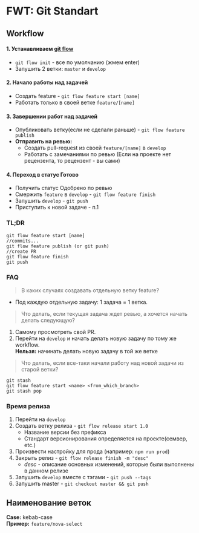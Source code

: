 # FWT: Git Standart

## Workflow

#### 1. Устанавливаем [git flow](https://danielkummer.github.io/git-flow-cheatsheet/index.ru_RU.html)
* `git flow init` - все по умолчанию (жмем enter)
* Запушить 2 ветки: `master` и `develop`

#### 2. Начало работы над задачей
* Создать feature - `git flow feature start [name]`
* Работать только в своей ветке `feature/[name]`

#### 3. Завершении работ над задачей
* Опубликовать ветку(если не сделали раньше) - `git flow feature publish`
* **Отправить на ревью:**
    * Создать pull-request из своей `feature/[name]` в `develop`
    * Работать с замечаниями по ревью (Если на проекте нет рецензента, то рецензент - вы сами)

#### 4. Переход в статус Готово
* Получить статус Одобрено по ревью
* Смержить `feature` в `develop` - `git flow feature finish`
* Запушить `develop` - `git push`
* Приступить к новой задаче - п.1

### TL;DR
```
git flow feature start [name]
//commits...
git flow feature publish (or git push)
//create PR
git flow feature finish
git push
```

### FAQ
>В каких случаях создавать отдельную ветку feature?
* Под каждую отдельную задачу: 1 задача = 1 ветка.

>Что делать, если текущая задача ждет ревью, а хочется начать делать следующую?
1. Cамому просмотреть свой PR.
2. Перейти на `develop` и начать делать новую задачу по тому же workflow.  
   **Нельзя:** начинать делать новую задачу в той же ветке  
   
>Что делать, если все-таки начали работу над новой задачи из старой ветки?
```
git stash
git flow feature start <name> <from_which_branch>
git stash pop
```

### Время релиза
1. Перейти на `develop`
2. Создать ветку релиза - `git flow release start 1.0`  
   * Название версии без префикса  
   * Стандарт версионирования определяется на проекте(семвер, etc.)
4. Произвести настройку для прода (например: `npm run prod`)
5. Закрыть релиз - `git flow release finish -m "desc"`  
   * _desc_ - описание основных изменений, которые были выполнены в данном релизе
6. Запушить `develop` вместе с тэгами - `git push --tags`
7. Запушить master - `git checkout master && git push`

## Наименование веток
**Case:** kebab-case  
**Пример:** `feature/nova-select`
